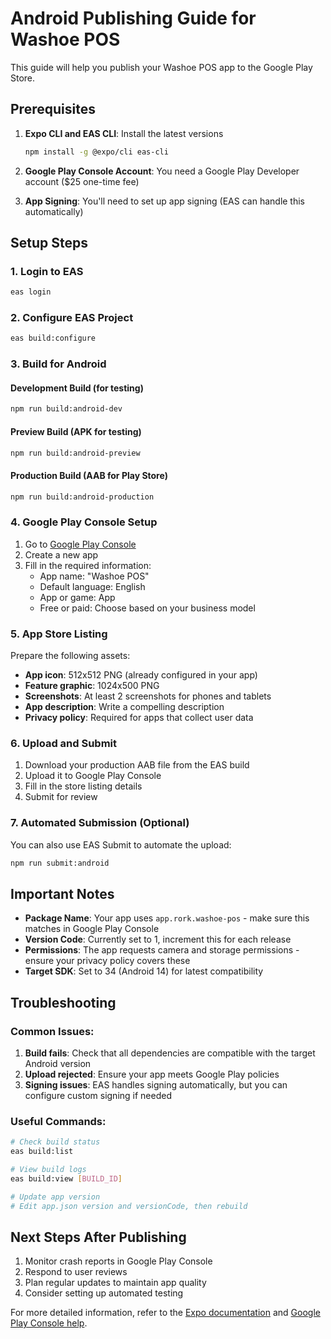 # Android Publishing Guide for Washoe POS

This guide will help you publish your Washoe POS app to the Google Play Store.

## Prerequisites

1. **Expo CLI and EAS CLI**: Install the latest versions
   ```bash
   npm install -g @expo/cli eas-cli
   ```

2. **Google Play Console Account**: You need a Google Play Developer account ($25 one-time fee)

3. **App Signing**: You'll need to set up app signing (EAS can handle this automatically)

## Setup Steps

### 1. Login to EAS
```bash
eas login
```

### 2. Configure EAS Project
```bash
eas build:configure
```

### 3. Build for Android

#### Development Build (for testing)
```bash
npm run build:android-dev
```

#### Preview Build (APK for testing)
```bash
npm run build:android-preview
```

#### Production Build (AAB for Play Store)
```bash
npm run build:android-production
```

### 4. Google Play Console Setup

1. Go to [Google Play Console](https://play.google.com/console)
2. Create a new app
3. Fill in the required information:
   - App name: "Washoe POS"
   - Default language: English
   - App or game: App
   - Free or paid: Choose based on your business model

### 5. App Store Listing

Prepare the following assets:
- **App icon**: 512x512 PNG (already configured in your app)
- **Feature graphic**: 1024x500 PNG
- **Screenshots**: At least 2 screenshots for phones and tablets
- **App description**: Write a compelling description
- **Privacy policy**: Required for apps that collect user data

### 6. Upload and Submit

1. Download your production AAB file from the EAS build
2. Upload it to Google Play Console
3. Fill in the store listing details
4. Submit for review

### 7. Automated Submission (Optional)

You can also use EAS Submit to automate the upload:
```bash
npm run submit:android
```

## Important Notes

- **Package Name**: Your app uses `app.rork.washoe-pos` - make sure this matches in Google Play Console
- **Version Code**: Currently set to 1, increment this for each release
- **Permissions**: The app requests camera and storage permissions - ensure your privacy policy covers these
- **Target SDK**: Set to 34 (Android 14) for latest compatibility

## Troubleshooting

### Common Issues:
1. **Build fails**: Check that all dependencies are compatible with the target Android version
2. **Upload rejected**: Ensure your app meets Google Play policies
3. **Signing issues**: EAS handles signing automatically, but you can configure custom signing if needed

### Useful Commands:
```bash
# Check build status
eas build:list

# View build logs
eas build:view [BUILD_ID]

# Update app version
# Edit app.json version and versionCode, then rebuild
```

## Next Steps After Publishing

1. Monitor crash reports in Google Play Console
2. Respond to user reviews
3. Plan regular updates to maintain app quality
4. Consider setting up automated testing

For more detailed information, refer to the [Expo documentation](https://docs.expo.dev/build/introduction/) and [Google Play Console help](https://support.google.com/googleplay/android-developer/).

